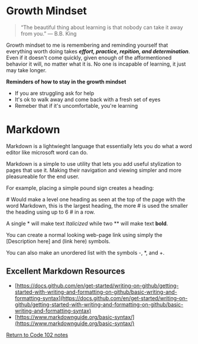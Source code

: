 # Growth Mindset

> “The beautiful thing about learning is that nobody can take it away from you.” ― B.B. King

Growth mindset to me is remembering and reminding yourself that everything worth doing takes ***effort, practice, repition, and determination***. Even if it doesn't come quickly, given enough of the afformentioned behavior it will, no matter what it is. No one is incapable of learning, it just may take longer.

**Reminders of how to stay in the growth mindset**
- If you are struggling ask for help
- It's ok to walk away and come back with a fresh set of eyes
- Remeber that if it's uncomfortable, you're learning

# Markdown

Markdown is a lightwieght language that essentially lets you do what a word editor like microsoft word can do.

Markdown is a simple to use utility that lets you add useful stylization to pages that use it. Making their navigation and viewing simpler and more pleasureable for the end user. 

For example, placing a simple pound sign creates a heading:

\# Would make a level one heading as seen at the top of the page with the word Markdown, this is the largest heading, the more \# is used the smaller the heading using up to 6 \# in a row.

A single \* will make text *Italicized* while two \** will make text **bold**.

You can create a normal looking web-page link using simply the \[Description here] and \(link here) symbols.

You can also make an unordered list with the symbols \-, \*, and \+.

## Excellent Markdown Resources

- [https://docs.github.com/en/get-started/writing-on-github/getting-started-with-writing-and-formatting-on-github/basic-writing-and-formatting-syntax](https://docs.github.com/en/get-started/writing-on-github/getting-started-with-writing-and-formatting-on-github/basic-writing-and-formatting-syntax)
- [https://www.markdownguide.org/basic-syntax/](https://www.markdownguide.org/basic-syntax/)

[Return to Code 102 notes](README.md)
